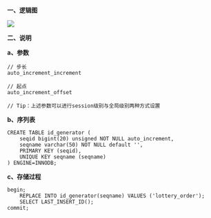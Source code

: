 **一、逻辑图**

![](https://agam-blog-image.oss-cn-hangzhou.aliyuncs.com/db_auto_increase.png)

**二、说明**

**a、参数**
```
// 步长
auto_increment_increment 

// 起点
auto_increment_offset 

// Tip：上述参数可以进行session级别与全局级别两种方式设置
```
**b、序列表**
```
CREATE TABLE id_generator (
    seqid bigint(20) unsigned NOT NULL auto_increment,
    seqname varchar(50) NOT NULL default '',
    PRIMARY KEY (seqid),
    UNIQUE KEY seqname (seqname)
) ENGINE=INNODB;
```
**c、存储过程**
```
begin;
    REPLACE INTO id_generator(seqname) VALUES ('lottery_order');
    SELECT LAST_INSERT_ID();
commit;
```
